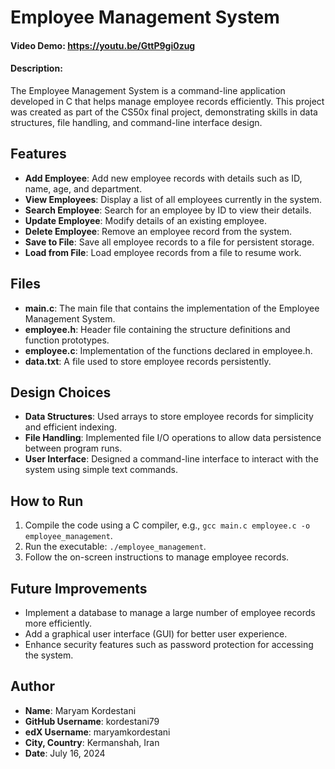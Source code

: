 # Employee Management System
#### Video Demo: https://youtu.be/GttP9gi0zug
#### Description:
The Employee Management System is a command-line application developed in C that helps manage employee records efficiently. This project was created as part of the CS50x final project, demonstrating skills in data structures, file handling, and command-line interface design.

## Features
- **Add Employee**: Add new employee records with details such as ID, name, age, and department.
- **View Employees**: Display a list of all employees currently in the system.
- **Search Employee**: Search for an employee by ID to view their details.
- **Update Employee**: Modify details of an existing employee.
- **Delete Employee**: Remove an employee record from the system.
- **Save to File**: Save all employee records to a file for persistent storage.
- **Load from File**: Load employee records from a file to resume work.

## Files
- **main.c**: The main file that contains the implementation of the Employee Management System.
- **employee.h**: Header file containing the structure definitions and function prototypes.
- **employee.c**: Implementation of the functions declared in employee.h.
- **data.txt**: A file used to store employee records persistently.

## Design Choices
- **Data Structures**: Used arrays to store employee records for simplicity and efficient indexing.
- **File Handling**: Implemented file I/O operations to allow data persistence between program runs.
- **User Interface**: Designed a command-line interface to interact with the system using simple text commands.

## How to Run
1. Compile the code using a C compiler, e.g., `gcc main.c employee.c -o employee_management`.
2. Run the executable: `./employee_management`.
3. Follow the on-screen instructions to manage employee records.

## Future Improvements
- Implement a database to manage a large number of employee records more efficiently.
- Add a graphical user interface (GUI) for better user experience.
- Enhance security features such as password protection for accessing the system.

## Author
- **Name**: Maryam Kordestani
- **GitHub Username**: kordestani79
- **edX Username**: maryamkordestani
- **City, Country**: Kermanshah, Iran
- **Date**: July 16, 2024
